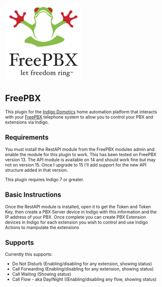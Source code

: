 ![](https://raw.githubusercontent.com/Colorado4Wheeler/WikiDocs/master/FreePBX/freepbx-logo-250.png)

# FreePBX

This plugin for the [Indigo Domotics](http://www.indigodomo.com/) home automation platform that interacts with your [FreePBX](http://www.freepbx.org/) telephone system to allow you to control your PBX and extensions via Indigo.

## Requirements

You must install the RestAPI module from the FreePBX modules admin and enable the module for this plugin to work.  This has been tested on FreePBX version 13.  The API module is available on 14 and should work fine but may not on version 15.  Once I upgrade to 15 I'll add support for the new API structure added in that version.

This plugin requires Indigo 7 or greater.

## Basic Instructions

Once the RestAPI module is installed, open it to get the Token and Token Key, then create a PBX Server device in Indigo with this information and the IP address of your PBX.  Once complete you can create PBX Extension devices in Indigo for each extension you wish to control and use Indigo Actions to manipulate the extensions

## Supports

Currently this supports:

* Do Not Disturb (Enabling/disabling for any extension, showing status)
* Call Forwarding (Enabling/disabling for any extension, showing status)
* Call Waiting (Showing status)
* Call Flow - aka Day/Night ((Enabling/disabling any flow, showing status)
